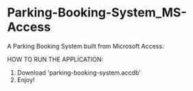 # Parking-Booking-System_MS-Access
A Parking Booking System built from Microsoft Access.

HOW TO RUN THE APPLICATION:
1. Download 'parking-booking-system.accdb'
2. Enjoy!
